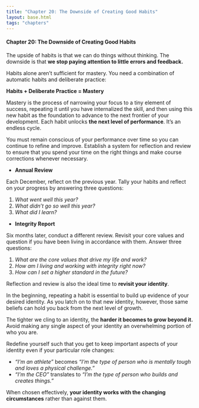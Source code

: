 ```yaml
---
title: "Chapter 20: The Downside of Creating Good Habits"
layout: base.html
tags: "chapters"
---
```


#### Chapter 20: The Downside of Creating Good Habits

The upside of habits is that we can do things without thinking. The downside is that **we stop paying attention to little errors and feedback.**

Habits alone aren’t sufficient for mastery. You need a combination of automatic habits and deliberate practice:

**Habits + Deliberate Practice = Mastery**

Mastery is the process of narrowing your focus to a tiny element of success, repeating it until you have internalized the skill, and then using this new habit as the foundation to advance to the next frontier of your development. Each habit unlocks **the next level of performance**. It’s an endless cycle. 

You must remain conscious of your performance over time so you can continue to refine and improve. Establish a system for reflection and review to ensure that you spend your time on the right things and make course corrections whenever necessary.

- **Annual Review**

Each December, reflect on the previous year. Tally your habits and reflect on your progress by answering three questions:

1. _What went well this year?_
2. _What didn’t go so well this year?_
3. _What did I learn?_

- **Integrity Report**

Six months later, conduct a different review. Revisit your core values and question if you have been living in accordance with them. Answer three questions:

1. _What are the core values that drive my life and work?_
2. _How am I living and working with integrity right now?_
3. _How can I set a higher standard in the future?_

Reflection and review is also the ideal time to **revisit your identity**.

In the beginning, repeating a habit is essential to build up evidence of your desired identity. As you latch on to that new identity, however, those same beliefs can hold you back from the next level of growth.

The tighter we cling to an identity, the **harder it becomes to grow beyond it.** Avoid making any single aspect of your identity an overwhelming portion of who you are. 

Redefine yourself such that you get to keep important aspects of your identity even if your particular role changes:

- _“I’m an athlete”_ becomes _“I’m the type of person who is mentally tough and loves a physical challenge.”_
- _“I’m the CEO”_ translates to _“I’m the type of person who builds and creates things.”_

When chosen effectively, **your identity works with the changing circumstances** rather than against them.
